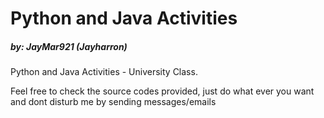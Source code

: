 # Python and Java Activities
#####  by: JayMar921 (Jayharron)

Python and Java Activities - University Class.

Feel free to check the source codes provided, just do what ever you want and dont disturb me by sending messages/emails
